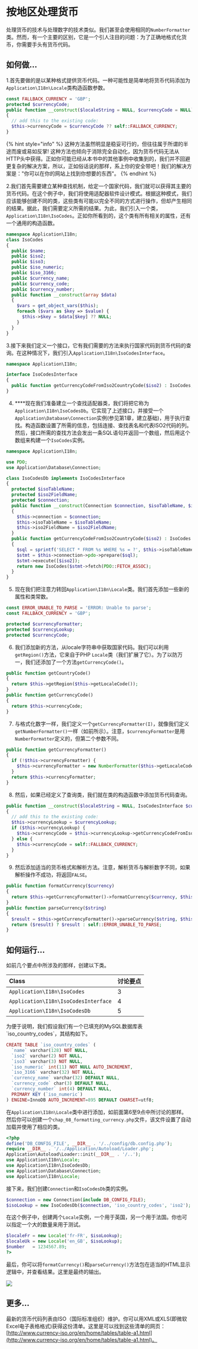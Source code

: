 # 按地区处理货币

处理货币的技术与处理数字的技术类似。我们甚至会使用相同的`NumberFormatter`类。然而，有一个主要的区别，它是一个引人注目的问题：为了正确地格式化货币，你需要手头有货币代码。

## 如何做...

1.首先要做的是以某种格式提供货币代码。一种可能性是简单地将货币代码添加为`Application\I18n\Locale`类构造函数参数。

```php
const FALLBACK_CURRENCY = 'GBP';
protected $currencyCode;
public function __construct($localeString = NULL, $currencyCode = NULL)
{
  // add this to the existing code:
  $this->currencyCode = $currencyCode ?? self::FALLBACK_CURRENCY;
}
```

{% hint style="info" %}
这种方法虽然明显是稳妥可行的，但往往属于所谓的半途而废或易如反掌! 这种方法也倾向于消除完全自动化，因为货币代码无法从HTTP头中获得。正如你可能已经从本书中的其他事例中收集到的，我们并不回避更复杂的解决方案，所以，正如俗话说的那样，系上你的安全带吧！我们的解决方案是："你可以在你的网站上找到你想要的东西"。
{% endhint %}

2.我们首先需要建立某种查找机制，给定一个国家代码，我们就可以获得其主要的货币代码。在这个例子中，我们将使用适配器软件设计模式。根据这种模式，我们应该能够创建不同的类，这些类有可能以完全不同的方式进行操作，但却产生相同的结果。据此，我们需要定义所需的结果。为此，我们引入一个类，`Application\I18n\IsoCodes`。正如你所看到的，这个类有所有相关的属性，还有一个通用的构造函数。

```php
namespace Application\I18n;
class IsoCodes
{
  public $name;
  public $iso2;
  public $iso3;
  public $iso_numeric;
  public $iso_3166;
  public $currency_name;
  public $currency_code;
  public $currency_number;
  public function __construct(array $data)
  {
    $vars = get_object_vars($this);
    foreach ($vars as $key => $value) {
      $this->$key = $data[$key] ?? NULL;
    }
  }
}
```

3.接下来我们定义一个接口，它有我们需要的方法来执行国家代码到货币代码的查询。在这种情况下，我们引入`Application\I18n\IsoCodesInterface`。

```php
namespace Application\I18n;

interface IsoCodesInterface
{
  public function getCurrencyCodeFromIso2CountryCode($iso2) : IsoCodes;
}
```

4. ****现在我们准备建立一个查找适配器类，我们将把它称为`Application\I18n\IsoCodesDb`。它实现了上述接口，并接受一个`Application\Database\Connection`实例\(参见第1章，建立基础\)，用于执行查找。构造函数设置了所需的信息，包括连接、查找表名和代表ISO2代码的列。然后，接口所需的查找方法会发出一条SQL语句并返回一个数组，然后用这个数组来构建一个`IsoCodes`实例。

```php
namespace Application\I18n;

use PDO;
use Application\Database\Connection;

class IsoCodesDb implements IsoCodesInterface
{
  protected $isoTableName;
  protected $iso2FieldName;
  protected $connection;
  public function __construct(Connection $connection, $isoTableName, $iso2FieldName)
  {
    $this->connection = $connection;
    $this->isoTableName = $isoTableName;
    $this->iso2FieldName = $iso2FieldName;
  }
  public function getCurrencyCodeFromIso2CountryCode($iso2) : IsoCodes
  {
    $sql = sprintf('SELECT * FROM %s WHERE %s = ?', $this->isoTableName, $this->iso2FieldName);
    $stmt = $this->connection->pdo->prepare($sql);
    $stmt->execute([$iso2]);
    return new IsoCodes($stmt->fetch(PDO::FETCH_ASSOC);
  }
}
```

5. 现在我们把注意力转回`Application\I18n\Locale`类。我们首先添加一些新的属性和类常数。

```php
const ERROR_UNABLE_TO_PARSE = 'ERROR: Unable to parse';
const FALLBACK_CURRENCY = 'GBP';

protected $currencyFormatter;
protected $currencyLookup;
protected $currencyCode;
```

6. 我们添加新的方法，从locale字符串中获取国家代码。我们可以利用`getRegion()`方法，它来自于PHP `Locale`类（我们扩展了它）。为了以防万一，我们还添加了一个方法`getCurrencyCode()`。

```php
public function getCountryCode()
{
  return $this->getRegion($this->getLocaleCode());
}
public function getCurrencyCode()
{
  return $this->currencyCode;
}
```

7. 与格式化数字一样，我们定义一个`getCurrencyFormatter(I)`，就像我们定义`getNumberFormatter()`一样（如前所示）。注意，`$currencyFormatter`是用`NumberFormatter`定义的，但第二个参数不同。

```php
public function getCurrencyFormatter()
{
  if (!$this->currencyFormatter) {
    $this->currencyFormatter = new NumberFormatter($this->getLocaleCode(), NumberFormatter::CURRENCY);
  }
  return $this->currencyFormatter;
}
```

8. 然后，如果已经定义了查询类，我们就在类的构造函数中添加货币代码查询。

```php
public function __construct($localeString = NULL, IsoCodesInterface $currencyLookup = NULL)
{
  // add this to the existing code:
  $this->currencyLookup = $currencyLookup;
  if ($this->currencyLookup) {
    $this->currencyCode = $this->currencyLookup->getCurrencyCodeFromIso2CountryCode($this->getCountryCode())->currency_code;
  } else {
    $this->currencyCode = self::FALLBACK_CURRENCY;
  }
}
```

9. 然后添加适当的货币格式和解析方法。注意，解析货币与解析数字不同，如果解析操作不成功，将返回`FALSE`。

```php
public function formatCurrency($currency)
{
  return $this->getCurrencyFormatter()->formatCurrency($currency, $this->currencyCode);
}
public function parseCurrency($string)
{
  $result = $this->getCurrencyFormatter()->parseCurrency($string, $this->currencyCode);
  return ($result) ? $result : self::ERROR_UNABLE_TO_PARSE;
}
```

## 如何运行...

如前几个要点中所涉及的那样，创建以下类。

| Class | 讨论要点 |
| :--- | :--- |
| `Application\I18n\IsoCodes` | 3 |
| `Application\I18n\IsoCodesInterface` | 4 |
| `Application\I18n\IsoCodesDb` | 5 |

为便于说明，我们假设我们有一个已填充的MySQL数据库表\`iso\_country\_codes\`，其结构如下。

```php
CREATE TABLE `iso_country_codes` (
  `name` varchar(128) NOT NULL,
  `iso2` varchar(2) NOT NULL,
  `iso3` varchar(3) NOT NULL,
  `iso_numeric` int(11) NOT NULL AUTO_INCREMENT,
  `iso_3166` varchar(32) NOT NULL,
  `currency_name` varchar(32) DEFAULT NULL,
  `currency_code` char(3) DEFAULT NULL,
  `currency_number` int(4) DEFAULT NULL,
  PRIMARY KEY (`iso_numeric`)
) ENGINE=InnoDB AUTO_INCREMENT=895 DEFAULT CHARSET=utf8;
```

在`Application\I18n\Locale`类中进行添加，如前面第6至9点中所讨论的那样。然后你可以创建一个`chap_08_formatting_currency.php`文件，该文件设置了自动加载并使用了相应的类。

```php
<?php
define('DB_CONFIG_FILE', __DIR__ . '/../config/db.config.php');
require __DIR__ . '/../Application/Autoload/Loader.php';
Application\Autoload\Loader::init(__DIR__ . '/..');
use Application\I18n\Locale;
use Application\I18n\IsoCodesDb;
use Application\Database\Connection;
use Application\I18n\Locale;
```

接下来，我们创建`Connection`和`IsoCodesDb`类的实例。

```php
$connection = new Connection(include DB_CONFIG_FILE);
$isoLookup = new IsoCodesDb($connection, 'iso_country_codes', 'iso2');
```

在这个例子中，创建两个`Locale`实例，一个用于英国，另一个用于法国。你也可以指定一个大的数量来用于测试。

```php
$localeFr = new Locale('fr-FR', $isoLookup);
$localeUk = new Locale('en_GB', $isoLookup);
$number   = 1234567.89;
?>
```

最后，你可以将`formatCurrency()`和`parseCurrency()`方法包在适当的HTML显示逻辑中，并查看结果。这里是最终的输出。

![](../../.gitbook/assets/image%20%28102%29.png)

## 更多...

最新的货币代码列表由ISO（国际标准组织）维护。你可以用XML或XLS\(即微软Excel电子表格格式\)获得这份清单。这里是可以找到这些清单的网页：[http://www.currency-iso.org/en/home/tables/table-a1.html](http://www.currency-iso.org/en/home/tables/table-a1.html)。

